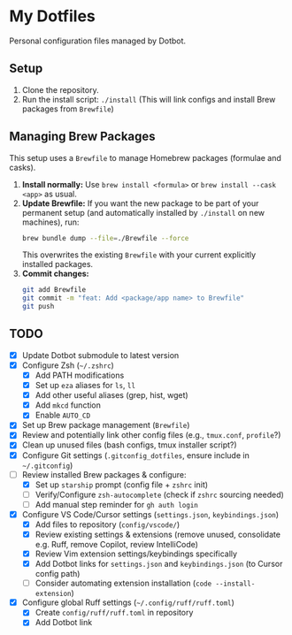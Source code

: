 # My Dotfiles

Personal configuration files managed by Dotbot.

## Setup

1. Clone the repository.
2. Run the install script: `./install` (This will link configs and install Brew packages from `Brewfile`)

## Managing Brew Packages

This setup uses a `Brewfile` to manage Homebrew packages (formulae and casks).

1.  **Install normally:** Use `brew install <formula>` or `brew install --cask <app>` as usual.
2.  **Update Brewfile:** If you want the new package to be part of your permanent setup (and automatically installed by `./install` on new machines), run:
    ```bash
    brew bundle dump --file=./Brewfile --force
    ```
    This overwrites the existing `Brewfile` with your current explicitly installed packages.
3.  **Commit changes:**
    ```bash
    git add Brewfile
    git commit -m "feat: Add <package/app name> to Brewfile"
    git push
    ```

## TODO

- [x] Update Dotbot submodule to latest version
- [x] Configure Zsh (`~/.zshrc`)
    - [x] Add PATH modifications
    - [x] Set up `eza` aliases for `ls`, `ll`
    - [x] Add other useful aliases (grep, hist, wget)
    - [x] Add `mkcd` function
    - [x] Enable `AUTO_CD`
- [x] Set up Brew package management (`Brewfile`)
- [x] Review and potentially link other config files (e.g., `tmux.conf`, `profile`?)
- [x] Clean up unused files (bash configs, tmux installer script?)
- [x] Configure Git settings (`.gitconfig_dotfiles`, ensure include in `~/.gitconfig`)
- [ ] Review installed Brew packages & configure:
    - [x] Set up `starship` prompt (config file + `zshrc` init)
    - [ ] Verify/Configure `zsh-autocomplete` (check if `zshrc` sourcing needed)
    - [ ] Add manual step reminder for `gh auth login`
- [x] Configure VS Code/Cursor settings (`settings.json`, `keybindings.json`)
    - [x] Add files to repository (`config/vscode/`)
    - [x] Review existing settings & extensions (remove unused, consolidate e.g. Ruff, remove Copilot, review IntelliCode)
    - [x] Review Vim extension settings/keybindings specifically
    - [x] Add Dotbot links for `settings.json` and `keybindings.json` (to Cursor config path)
    - [ ] Consider automating extension installation (`code --install-extension`)
- [x] Configure global Ruff settings (`~/.config/ruff/ruff.toml`)
    - [x] Create `config/ruff/ruff.toml` in repository
    - [x] Add Dotbot link

